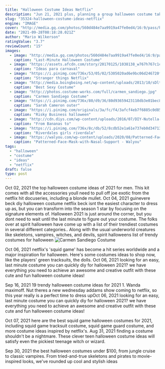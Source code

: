 ```yaml
---
title: "Halloween Costume Ideas Netflix"
description: "Jun 21, 2021 plus, planning a group halloween costume takes the stress out of having to come up with several different ones to please everyone in your family. It's a win-win! if you have movies, tv"
slug: "35324-halloween-costume-ideas-netflix"
engine: "IMAGE"
cover: "http://media.gq.com/photos/560d484e7aa9919a47fe0ed4/16:9/pass/halloween-costume-ideas-2015-netflix-and-chill.jpg"
date: "2021-09-28T08:18:28.021Z"
author: "Mario Wilkerson"
ratingValue: "3.7"
reviewCount: "15"
images:
  - image: "http://media.gq.com/photos/560d484e7aa9919a47fe0ed4/16:9/pass/halloween-costume-ideas-2015-netflix-and-chill.jpg"
    caption: "Last-Minute Halloween Costume"
  - image: "https://assets.afcdn.com/story/20170125/1038138_w767h767c1cx242cy241.jpg"
    caption: "Ideas para carnaval"
  - image: "https://i.pinimg.com/736x/53/05/02/5305020ad6e9bc06d246720f40b80b8d--stranger-things-netflix-halloween-.jpg"
    caption: "Stranger things Netflix"
  - image: "http://media.boingboing.net/wp-content/uploads/2013/10/sDlterD-600x800.jpg"
    caption: "Best Sexy Costume"
  - image: "http://photos.costume-works.com/full/carmen_sandiego.jpg"
    caption: "Carmen Sandiego Costume"
  - image: "https://i.pinimg.com/736x/80/d9/36/80d93659423110db3e01bec8f5263d63.jpg"
    caption: "Sarah Cameron outer"
  - image: "https://i.pinimg.com/originals/3a/fc/f4/3afcf4eb7f6885c0d85a5b0c2985e1c6.jpg"
    caption: "Risky Business halloween"
  - image: "http://cdn.diys.com/wp-content/uploads/2016/07/DIY-Nutella-Costume.jpg"
    caption: "From Bananas to"
  - image: "https://i.pinimg.com/736x/8c/db/52/8cdb52e1a61e737eb0d34713f9220528.jpg"
    caption: "Riverdales girls riverdale"
  - image: "https://walyou.com/wp-content/uploads/2020/08/Patterned-Face-Mask-with-Nasal-Support.jpg"
    caption: "Patterned-Face-Mask-with-Nasal-Support - Walyou"
tags:
  - "halloween"
  - "costume"
  - "ideas"
  - "netflix"
draft: false
type: post
---
```


Oct 02, 2021 the top halloween costume ideas of 2021 for men.  This kit comes with all the accessories youll need to pull off joe exotic from the netflix hit docuseries, including a blonde mullet. Oct 04, 2021 guinevere beck diy halloween costume netflix beck isnt the easiest character to dress up as, but you can transform into the season 1 star by focusing on the signature elements of. Halloween 2021 is just around the corner, but you dont need to wait until the last minute to figure out your costume. The folks over at spirit halloween have come up with a list of their trendiest costumes in several different categories.. Along with the usual underworld creatures like skeletons, vampires, witches, and devils, spirit halloweens list of trendy costumes for halloween
![Carmen Sandiego Costume](http://photos.costume-works.com/full/carmen_sandiego.jpg "Carmen Sandiego Costume")

Oct 06, 2021 netflix&#39;s &#39;squid game&#39; has become a hit series worldwide and a major inspiration for halloween. Here&#39;s some costumes ideas to shop now, like the players&#39; green tracksuits, the dolls. Oct 06, 2021 looking for an easy, last minute costume you can quickly diy for halloween 2021? we have everything you need to achieve an awesome and creative outfit with these cute and fun halloween costume ideas!
<!--inArticleAds-->

<!--galleryOne-->

Sep 16, 2021 19 trendy halloween costume ideas for 2021 1. Wanda maximoff.  Nut theres a new wednesday addams show coming to netflix, so this year really is a perfect time to dress upOct 06, 2021 looking for an easy, last minute costume you can quickly diy for halloween 2021? we have everything you need to achieve an awesome and creative outfit with these cute and fun halloween costume ideas!
<!--inArticleAds-->

<!--galleryTwo-->

Oct 07, 2021 here are the best squid game halloween costumes for 2021, including squid game tracksuit costume, squid game guard costume, and more costume ideas inspired by netflix's. Aug 31, 2021 finding a costume shouldn't be a nightmare. These clever teen halloween costume ideas will satisfy even the pickiest teenage witch or wizard.
<!--galleryThree-->

Sep 30, 2021 the best halloween costumes under $100, from jungle cruise to classic vampires. From tried-and-true skeletons and pirates to movie-inspired looks, we've rounded up cool and stylish ideas